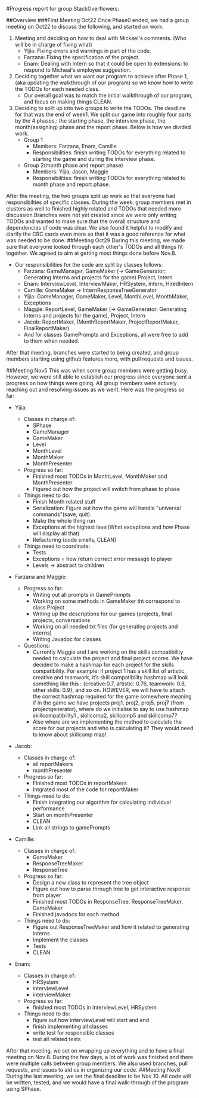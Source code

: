 #Progress report for group StackOverflowers:

##Overview
###First Meeting Oct22
Once Phase0 ended, we had a group meeting on Oct22 to discuss the following, and started on work.

1. Meeting and deciding on how to deal with Mickael's comments. (Who will be in charge of fixing what)
    - Yijia: Fixing errors and warnings in part of the code.
    - Farzana: Fixing the specification of the project.
    - Enam: Dealing with Intern so that it could be open to extensions: to respond to Micheal's employee suggestion.
2. Deciding together what we want our program to achieve after Phase 1, (aka updating the walkthrough of our program) so we know how to write the TODOs for each needed class.
    - Our overall goal was to match the initial walkthrough of our program, and focus on making things CLEAN.
3. Deciding  to split up into two groups to write the TODOs. The deadline for that was the end of week1. We split our game into roughly four parts by the 4 phases,: the starting phase, the interview phase, the month(assigning) phase and the report phase. Below is how we divided work.
    - Group 1
        - Members: Farzana, Enam, Camille
        - Responsibilities: finish writing TODOs for everything related to starting the game and during the interview phase.
    - Group 2(month phase and report phase)
        - Members: Yijia, Jason, Maggie
        - Responsibilities: finish writing TODOs for everything related to month phase and report phase.

After the meeting, the two groups split up work so that everyone had responsibilties of specific classes. During the week, group members met in clusters as well to finished highly related and TODOs that needed more discussion.Branches were not yet created since we were only writing TODOs and wanted to make sure that the overall structure and dependencies of code was clear.
We also found it helpful to modify and clarify the CRC cards even more so that it was a good reference for what was needed to be done.
##Meeting Oct29
During this meeting, we made sure that everyone looked through each other's TODOs and all things fit together. We agreed to aim at getting most things done before Nov.8.
- Our responsibilities for the code are split by classes follows:
    - Farzana: GameManager, GameMaker (-> GameGenerator: Generating Interns and projects for the game) Project, Intern
    - Enam: InterviewLevel, InterviewMaker, HRSystem, Intern, HiredIntern
    - Camille: GameMaker -> InternResponseTreeGenerator
    - Yijia: GameManager, GameMaker, Level, MonthLevel, MonthMaker, Exceptions
    - Maggie: ReportLevel, GameMaker (-> GameGenerator: Generating Interns and projects for the game), Project, Intern
    - Jacob: ReportMaker, (MonthReportMaker, ProjectReportMaker, FinalReportMaker)
    - And for classes GamePrompts and Exceptions, all were free to add to them when needed.

After that meeting, branches were started to being created, and group members starting using github features more, with pull requests and issues.

##Meeting Nov5
This was when some group members were getting busy. However, we were still able to establish our progress since everyone sent a progress on how things were going. All group members were actively reaching out and resolving issues as we went.
Here was the progress so far:
- Yijia:
    - Classes in charge of:
        - SPhase
        - GameManager
        - GameMaker
        - Level
        - MonthLevel
        - MonthMaker
        - MonthPresenter
    - Progress so far:
        - Finished most TODOs in MonthLevel, MonthMaker and MonthPresenter
        - Figured out how the project will switch from phase to phase
    - Things need to do:
        - Finish Month related stuff
        - Serialization: Figure out how the game will handle "universal commands"(save, quit)
        - Make the whole thing run
        - Exceptions at the highest level(What exceptions and how Phase will display all that)
        - Refactoring (code smells, CLEAN)
    - Things need to coordinate:
        - Tests
        - Exceptions = how return correct error message to player
        - Levels -> abstract to children
- Farzana and Maggie:
    - Progress so far:
        - Writing out all prompts in GamePrompts
        - Working on some methods in GameMaker tht correspond to class Project
        - Writing up the descriptions for our games (projects, final projects, conversations
        - Working on all needed txt files (for generating projects and interns)
        - Writing Javadoc for classes
    - Questions:
        - Currently Maggie and I are working on the skills compatibility needed to calculate the project and final project scores.
          We have decided to make a hashmap for each project for the skills compatibility.
          For example: if project 1 has a skill list of artistic, creative and teamwork, it’s skill compatibility hashmap will look something like this : {creative:0.7, artistic: 0.76, teamwork: 0.8, other skills: 0.9}, and so on.
          HOWEVER, we will have to attach the correct hashmap required for the game somewhere meaning if in the game we have projects proj1, proj2, proj5, proj7 (from projectgenerator), where do we initialise to say to use hashmap skillcompatibility1 , skillcomp2, skillcomp5 and skillcomp7?
        - Also where are we implementing the method to calculate the score for our projects and who is calculating it? They would need to know about skillcomp map!

- Jacob:
    - Classes in charge of:
        - all reportMakers
        - monthPresenter
    - Progress so far:
        - Finished most TODOs in reportMakers
        - Intgrated most of the code for reportMaker
    - Things need to do:
        - Finish integrating our algorithm for calculating individual performance
        - Start on monthPresenter
        - CLEAN
        - Link all strings to gamePrompts
- Camille:
    - Classes in charge of:
        - GameMaker
        - ResponseTreeMaker
        - ResponseTree
    - Progress so far:
        - Design a new class to represent the tree object
        - Figure out how to parse through tree to get interactive response from player
        - Finished most TODOs in ResponseTree, ResponseTreeMaker, GameMaker
        - Finished javadocs for each method
    - Things need to do:
        - Figure out ResponseTreeMaker and how it related to generating interns
        - Implement the classes
        - Tests
        - CLEAN

- Enam:
    - Classes in charge of:
        - HRSystem
        - interviewLevel
        - interviewMaker
    - Progress so far:
        - finished most TODOs in interviewLevel, HRSystem
    - Things need to do:
        - figure out how interviewLevel will start and end
        - finish implementing all classes
        - write test for responsible classes
        - test all related tests

After that meeting, we set on wrapping up everything and to have a final meeting on Nov 8. During the few days, a lot of work was finished and there were multiple calls between group members. We also used branches, pull requests, and issues to aid us in organizing our code.
##Meeting Nov8
During the last meeting, we set the final deadline to be Nov 10. All code will be written, tested, and we would have a final walk-through of the program using SPhase.